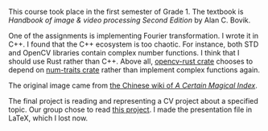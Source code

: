 This course took place in the first semester of Grade 1.
The textbook is _Handbook of image & video processing Second Edition_ by Alan C. Bovik.

One of the assignments is implementing Fourier transformation.
I wrote it in C++. I found that the C++ ecosystem is too chaotic.
For instance, both STD and OpenCV libraries contain complex number functions.
I think that I should use Rust rather than C++.
Above all, [opencv-rust crate](https://crates.io/crates/opencv/0.67.0) chooses to depend on [num-traits crate](https://crates.io/crates/num-traits/0.2.15) rather than implement complex functions again.

The original image came from [the Chinese wiki of _A Certain Magical Index_](https://toaru.huijiwiki.com/wiki/%E4%BA%94%E5%92%8C).

The final project is reading and representing a CV project about a specified topic.
Our group chose to read [this project](https://github.com/EmptySamurai/pytorch-reconet.git).
I made the presentation file in LaTeX, which I lost now.
